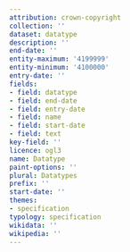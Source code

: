 ```yaml
---
attribution: crown-copyright
collection: ''
dataset: datatype
description: ''
end-date: ''
entity-maximum: '4199999'
entity-minimum: '4100000'
entry-date: ''
fields:
- field: datatype
- field: end-date
- field: entry-date
- field: name
- field: start-date
- field: text
key-field: ''
licence: ogl3
name: Datatype
paint-options: ''
plural: Datatypes
prefix: ''
start-date: ''
themes:
- specification
typology: specification
wikidata: ''
wikipedia: ''
---
```

